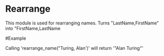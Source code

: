 Rearrange
=========

This module is used for rearranging names.
Turns "LastName,FirstName" into "FirstName,LastName

#Example

Calling 'rearrange_name("Turing, Alan')' will return '"Alan Turing"'
